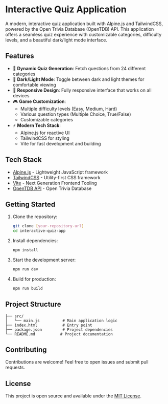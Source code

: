 # Interactive Quiz Application

A modern, interactive quiz application built with Alpine.js and TailwindCSS, powered by the Open Trivia Database (OpenTDB) API. This application offers a seamless quiz experience with customizable categories, difficulty levels, and a beautiful dark/light mode interface.

## Features

- 🎯 **Dynamic Quiz Generation**: Fetch questions from 24 different categories
- 🎨 **Dark/Light Mode**: Toggle between dark and light themes for comfortable viewing
- 📱 **Responsive Design**: Fully responsive interface that works on all devices
- 🎮 **Game Customization**:
  - Multiple difficulty levels (Easy, Medium, Hard)
  - Various question types (Multiple Choice, True/False)
  - Customizable categories
- ⚡ **Modern Tech Stack**:
  - Alpine.js for reactive UI
  - TailwindCSS for styling
  - Vite for fast development and building

## Tech Stack

- [Alpine.js](https://alpinejs.dev/) - Lightweight JavaScript framework
- [TailwindCSS](https://tailwindcss.com/) - Utility-first CSS framework
- [Vite](https://vitejs.dev/) - Next Generation Frontend Tooling
- [OpenTDB API](https://opentdb.com/) - Open Trivia Database

## Getting Started

1. Clone the repository:
   ```bash
   git clone [your-repository-url]
   cd interactive-quiz-app
   ```

2. Install dependencies:
   ```bash
   npm install
   ```

3. Start the development server:
   ```bash
   npm run dev
   ```

4. Build for production:
   ```bash
   npm run build
   ```

## Project Structure

```
├── src/
│   └── main.js          # Main application logic
├── index.html           # Entry point
├── package.json         # Project dependencies
└── README.md           # Project documentation
```

## Contributing

Contributions are welcome! Feel free to open issues and submit pull requests.

## License

This project is open source and available under the [MIT License](LICENSE).
